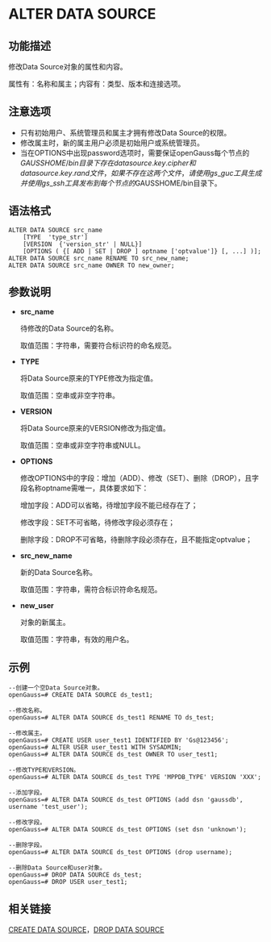 # ALTER DATA SOURCE

## 功能描述<a name="zh-cn_topic_0283136847_zh-cn_topic_0237122056_section1246564332711"></a>

修改Data Source对象的属性和内容。

属性有：名称和属主；内容有：类型、版本和连接选项。

## 注意选项<a name="zh-cn_topic_0283136847_zh-cn_topic_0237122056_section12438141318319"></a>

-   只有初始用户、系统管理员和属主才拥有修改Data Source的权限。
-   修改属主时，新的属主用户必须是初始用户或系统管理员。
-   当在OPTIONS中出现password选项时，需要保证openGauss每个节点的$GAUSSHOME/bin目录下存在datasource.key.cipher和datasource.key.rand文件，如果不存在这两个文件，请使用gs\_guc工具生成并使用gs\_ssh工具发布到每个节点的$GAUSSHOME/bin目录下。

## 语法格式<a name="zh-cn_topic_0283136847_zh-cn_topic_0237122056_section20592145145512"></a>

```
ALTER DATA SOURCE src_name
    [TYPE  'type_str']
    [VERSION  {'version_str' | NULL}]
    [OPTIONS ( {[ ADD | SET | DROP ] optname ['optvalue']} [, ...] )];
ALTER DATA SOURCE src_name RENAME TO src_new_name;
ALTER DATA SOURCE src_name OWNER TO new_owner;
```

## 参数说明<a name="zh-cn_topic_0283136847_zh-cn_topic_0237122056_section1562551151015"></a>

-   **src\_name**

    待修改的Data Source的名称。

    取值范围：字符串，需要符合标识符的命名规范。

-   **TYPE**

    将Data Source原来的TYPE修改为指定值。

    取值范围：空串或非空字符串。

-   **VERSION**

    将Data Source原来的VERSION修改为指定值。

    取值范围：空串或非空字符串或NULL。

-   **OPTIONS**

    修改OPTIONS中的字段：增加（ADD）、修改（SET）、删除（DROP），且字段名称optname需唯一，具体要求如下：

    增加字段：ADD可以省略，待增加字段不能已经存在了；

    修改字段：SET不可省略，待修改字段必须存在；

    删除字段：DROP不可省略，待删除字段必须存在，且不能指定optvalue；

-   **src\_new\_name**

    新的Data Source名称。

    取值范围：字符串，需符合标识符命名规范。

-   **new\_user**

    对象的新属主。

    取值范围：字符串，有效的用户名。


## 示例<a name="zh-cn_topic_0283136847_zh-cn_topic_0237122056_section96641814616"></a>

```
--创建一个空Data Source对象。
openGauss=# CREATE DATA SOURCE ds_test1;

--修改名称。
openGauss=# ALTER DATA SOURCE ds_test1 RENAME TO ds_test;

--修改属主。
openGauss=# CREATE USER user_test1 IDENTIFIED BY 'Gs@123456';
openGauss=# ALTER USER user_test1 WITH SYSADMIN;
openGauss=# ALTER DATA SOURCE ds_test OWNER TO user_test1;

--修改TYPE和VERSION。
openGauss=# ALTER DATA SOURCE ds_test TYPE 'MPPDB_TYPE' VERSION 'XXX';

--添加字段。
openGauss=# ALTER DATA SOURCE ds_test OPTIONS (add dsn 'gaussdb', username 'test_user');

--修改字段。
openGauss=# ALTER DATA SOURCE ds_test OPTIONS (set dsn 'unknown');

--删除字段。
openGauss=# ALTER DATA SOURCE ds_test OPTIONS (drop username);

--删除Data Source和user对象。
openGauss=# DROP DATA SOURCE ds_test;
openGauss=# DROP USER user_test1;
```

## 相关链接<a name="zh-cn_topic_0283136847_zh-cn_topic_0237122056_section779812311320"></a>

[CREATE DATA SOURCE](CREATE-DATA-SOURCE.md)，[DROP DATA SOURCE](DROP-DATA-SOURCE.md)

